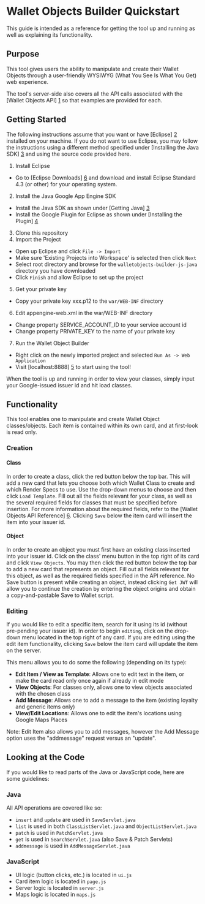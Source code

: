 Wallet Objects Builder Quickstart
=================================
This guide is intended as a reference for getting the tool up and running as 
well as explaining its functionality.

Purpose
-------
This tool gives users the ability to manipulate and create their Wallet Objects
through a user-friendly WYSIWYG (What You See Is What You Get) web experience. 

The tool's server-side also covers all the API calls associated with the 
[Wallet Objects API] [1] so that examples are provided for each.

  [1]: https://developers.google.com/commerce/wallet/objects/

Getting Started
---------------
The following instructions assume that you want or have [Eclipse] [2] installed on your
machine. If you do not want to use Eclipse, you may follow the instructions
using a different method specified under [Installing the Java SDK] [3] and using 
the source code provided here.

1. Install Eclipse
  * Go to [Eclipse Downloads] [6] and download and install Eclipse Standard 4.3
  (or other) for your operating system.
2. Install the Java Google App Engine SDK
  * Install the Java SDK as shown under [Getting Java] [3]
  * Install the Google Plugin for Eclipse as shown under [Installing the Plugin] [4]
3. Clone this repository
4. Import the Project
  * Open up Eclipse and click `File -> Import`
  * Make sure 'Existing Projects into Workspace' is selected then click `Next`
  * Select root directory and browse for the `walletobjects-builder-js-java`
  directory you have downloaded
  * Click `Finish` and allow Eclipse to set up the project
5. Get your private key
  * Copy your private key xxx.p12 to the `war/WEB-INF` directory
6. Edit appengine-web.xml in the war/WEB-INF directory
  * Change property SERVICE_ACCOUNT_ID to your service account id
  * Change property PRIVATE_KEY to the name of your private key
7. Run the Wallet Object Builder
  * Right click on the newly imported project and selected `Run As -> Web
   Application`
  * Visit [localhost:8888] [5] to start using the tool!

  [2]: http://www.eclipse.org/
  [3]: https://developers.google.com/appengine/docs/java/gettingstarted/installing
  [4]: https://developers.google.com/eclipse/docs/getting_started
  [5]: http://localhost:8888
  [6]: http://eclipse.org/downloads/

When the tool is up and running in order to view your classes, simply input your
Google-issued issuer id and hit load classes.

Functionality
-------------
This tool enables one to manipulate and create Wallet Object classes/objects. 
Each item is contained within its own card, and at first-look is read only.

### Creation

#### Class

In order to create a class, click the red button below the top bar. This will add
a new card that lets you choose both which Wallet Class to create and which Render
Specs to use. Use the drop-down menus to choose and then click `Load Template`.
Fill out all the fields relevant for your class, as well as the several
required fields for classes that must be specified before insertion. For more
information about the required fields, refer to the [Wallet Objects API Reference] [6].
Clicking `Save` below the item card will insert the item into your issuer id.

  [6]: https://developers.google.com/commerce/wallet/objects/reference/v1/

#### Object

In order to create an object you must first have an existing class inserted
into your issuer id. Click on the class' menu button in the top right of its
card and click `View Objects`. You may then click the red button below the top
bar to add a new card that represents an object. Fill out all fields relevant
for this object, as well as the required fields specified in the API reference.
No Save button is present while creating an object, instead clicking `Get JWT`
will allow you to continue the creation by entering the object origins and obtain
a copy-and-pastable Save to Wallet script.

### Editing

If you would like to edit a specific item, search for it using its id 
(without pre-pending your issuer id). In order to begin `editing`, click on 
the drop-down menu located in the top right of any card. If you are editing using 
the edit item functionality, clicking `Save` below the item card will update 
the item on the server.

This menu allows you to do some the following (depending on its type):

  * **Edit Item / View as Template**:
      Allows one to edit text in the item, or make the card read only once again 
      if already in edit mode
  * **View Objects**:
      For classes only, allows one to view objects associated with the chosen class
  * **Add Message**:
      Allows one to add a message to the item (existing loyalty and generic 
      items only)
  * **View/Edit Locations**: 
      Allows one to edit the item's locations using Google Maps Places

Note: Edit Item also allows you to add messages, however the Add Message 
      option uses the "addmessage" request versus an "update".

Looking at the Code
-------------------
If you would like to read parts of the Java or JavaScript code, here are some
guidelines:

### Java

All API operations are covered like so:

  * `insert` and `update` are used in `SaveServlet.java`
  * `list` is used in both `ClassListServlet.java` and `ObjectListServlet.java`
  * `patch` is used in `PatchServlet.java`
  * `get` is used in `SearchServlet.java` (also Save & Patch Servlets)
  * `addmessage` is used in `AddMessageServlet.java`

### JavaScript

  * UI logic (button clicks, etc.) is located in `ui.js`
  * Card item logic is located in `page.js`
  * Server logic is located in `server.js`
  * Maps logic is located in `maps.js`

